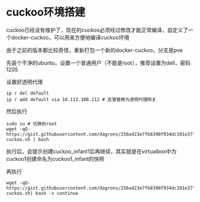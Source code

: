 # cuckoo环境搭建

cuckoo已经没有维护了，现在的cuckoo必须经过修改才能正常编译，自定义了一个docker-cuckoo，可以用来方便地编译cuckoo环境

由于之前的版本都比较奇怪，重新打包一个新的docker-cuckoo，分支是pve

先装个干净的ubuntu，设置一个普通用户（不能是root），推荐设置为dell，密码1205

设置好透明代理

```shell
ip r del default 
ip r add default via 10.112.108.112 # 这里替换为透明代理网关
```

然后执行
```shell
sudo su # 切换到root
wget -qO- https://gist.githubusercontent.com/dagrons/256a423e7fb8390f934dc191e37fe5a5/raw/892cfe48129d29faac6e0ac217cd082015d85de7/install_docker-cuckoo.sh | bash
```

执行后，会提示创建cuckoo_infant1后再继续，其实就是在virtualbox中为cuckoo1创建命名为cuckoo1_infant的快照

再执行

```shell
wget -qO- https://gist.githubusercontent.com/dagrons/256a423e7fb8390f934dc191e37fe5a5/raw/892cfe48129d29faac6e0ac217cd082015d85de7/install_docker-cuckoo.sh| bash -s continue
```

